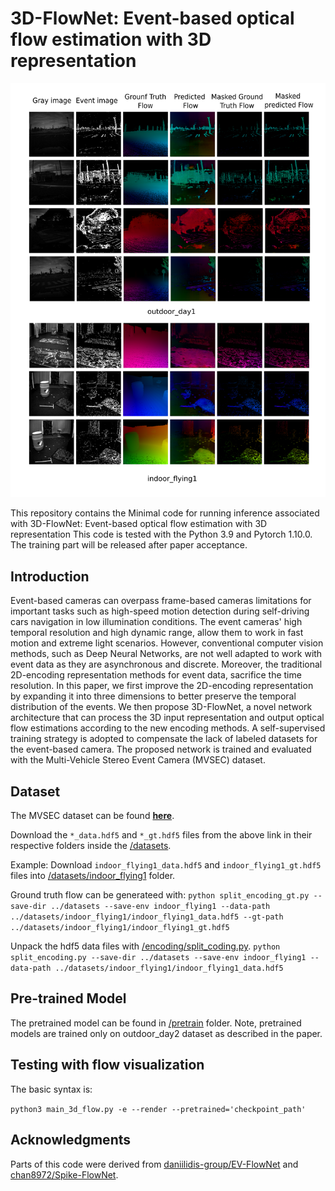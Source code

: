 # 3D-FlowNet: Event-based optical flow estimation with 3D representation


![Predicted flow.](res.png)  

This repository contains the Minimal code for running inference associated with 3D-FlowNet: Event-based optical flow estimation with 3D representation
This code is tested with the Python 3.9 and Pytorch 1.10.0. The training part will be released after paper acceptance.

## Introduction
Event-based cameras can overpass frame-based cameras limitations for important tasks such as high-speed motion detection during self-driving cars navigation in low illumination conditions. The event cameras' high temporal resolution and high dynamic range, allow them to work in fast motion and extreme light scenarios. However, conventional computer vision methods, such as Deep Neural Networks, are not well adapted to work with event data as they are asynchronous and discrete. Moreover, the traditional 2D-encoding representation methods for event data, sacrifice the time resolution. In this paper, we first improve the 2D-encoding representation by expanding it into three dimensions to better preserve the temporal distribution of the events. We then propose 3D-FlowNet, a novel network architecture that can process the 3D input representation and output optical flow estimations according to the new encoding methods. A self-supervised training strategy is adopted to compensate the lack of labeled datasets for the event-based camera. The proposed network is trained and evaluated with the Multi-Vehicle Stereo Event Camera (MVSEC) dataset.



## Dataset

The MVSEC dataset can be found [__**here**__](https://daniilidis-group.github.io/mvsec/download/#hdf5-files).

Download the ```*_data.hdf5``` and ```*_gt.hdf5``` files from the above link in their respective folders inside the [/datasets](datasets).

Example: Download ```indoor_flying1_data.hdf5``` and ```indoor_flying1_gt.hdf5``` files into [/datasets/indoor_flying1](datasets/indoor_flying1) folder.

Ground truth flow can be generateed with:
```python split_encoding_gt.py --save-dir ../datasets --save-env indoor_flying1 --data-path ../datasets/indoor_flying1/indoor_flying1_data.hdf5 --gt-path ../datasets/indoor_flying1/indoor_flying1_gt.hdf5```

Unpack the hdf5 data files with [/encoding/split_coding.py](encoding/split_coding.py).
```python split_encoding.py --save-dir ../datasets --save-env indoor_flying1 --data-path ../datasets/indoor_flying1/indoor_flying1_data.hdf5```



## Pre-trained Model

The pretrained model can be found in [/pretrain](pretrain/) folder. Note, pretrained models are trained only on outdoor_day2 dataset as described in the paper.


## Testing with flow visualization

The basic syntax is:

 ```python3 main_3d_flow.py -e --render --pretrained='checkpoint_path'``` 

## Acknowledgments

Parts of this code were derived from [daniilidis-group/EV-FlowNet](https://github.com/daniilidis-group/EV-FlowNet) and [chan8972/Spike-FlowNet](https://github.com/chan8972/Spike-FlowNet).
